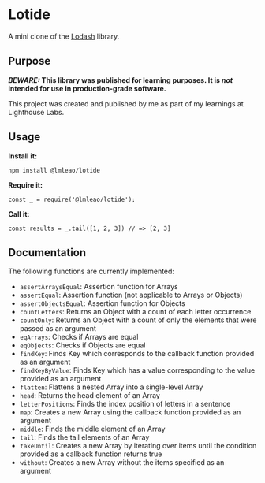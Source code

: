 # Lotide

A mini clone of the [Lodash](https://lodash.com) library.

## Purpose

**_BEWARE:_ This library was published for learning purposes. It is _not_ intended for use in production-grade software.**

This project was created and published by me as part of my learnings at Lighthouse Labs. 

## Usage

**Install it:**

`npm install @lmleao/lotide`

**Require it:**

`const _ = require('@lmleao/lotide');`

**Call it:**

`const results = _.tail([1, 2, 3]) // => [2, 3]`

## Documentation

The following functions are currently implemented:

* `assertArraysEqual`: Assertion function for Arrays
* `assertEqual`: Assertion function (not applicable to Arrays or Objects)
* `assertObjectsEqual`: Assertion function for Objects
* `countLetters`: Returns an Object with a count of each letter occurrence
* `countOnly`: Returns an Object with a count of only the elements that were passed as an argument
* `eqArrays`: Checks if Arrays are equal
* `eqObjects`: Checks if Objects are equal
* `findKey`: Finds Key which corresponds to the callback function provided as an argument
* `findKeyByValue`: Finds Key which has a value corresponding to the value provided as an argument
* `flatten`: Flattens a nested Array into a single-level Array
* `head`: Returns the head element of an Array
* `letterPositions`: Finds the index position of letters in a sentence
* `map`: Creates a new Array using the callback function provided as an argument
* `middle`: Finds the middle element of an Array
* `tail`: Finds the tail elements of an Array
* `takeUntil`: Creates a new Array by iterating over items until the condition provided as a callback function returns true
* `without`: Creates a new Array without the items specified as an argument